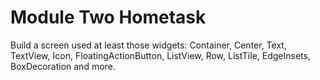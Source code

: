 # Module Two Hometask

Build a screen used at least those widgets: Container, Center, Text, TextView, Icon, FloatingActionButton, ListView, Row, ListTile, EdgeInsets, BoxDecoration and more.
